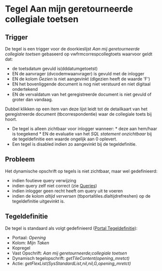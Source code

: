 # Tegel Aan mijn geretourneerde collegiale toetsen

## Trigger

De tegel is een trigger voor de doorkieslijst *Aan mij geretourneerde collegiale toetsen* gebaseerd op vwfrmcorrespcollegtoets waarvoor geldt dat:

  * de toetsdatum gevuld is(dddatumgetoetst)  
  * EN de aanvrager (dvcodemwaanvrager) is gevuld met de inlogger
  * EN de kolom *Gezien* is niet aangevinkt (dlgezien heeft de waarde 'F')
  * EN het bovenliggende document is nog niet verstuurd en niet digitaal ondertekend
  * EN de vervaldatum van het geregistreerde document is niet gevuld of groter dan vandaag.

Dubbel klikken op een item van deze lijst leidt tot de detailkaart van het geregistreerde document (tbcorrespondentie) waar de collegiale toets bij hoort.

  *  De tegel is alleen zichtbaar voor inlogger wanneer: 
    * deze aan hem/haar is toegekend 
    * EN de evaluatie van het *SQL statement onzichtbaar* bij de tegeldefinitie een waarde ongelijk aan 0 oplevert. 
  * Een tegel is disabled indien zo aangevinkt bij de tegeldefinitie.

## Probleem

Het dynamische opschrift op tegels is niet zichtbaar, maar wel gedefinieerd:

  * indien foutieve query verwijzing  
  * indien query zelf niet correct (zie [Queries](/docs/instellen_inrichten/queries.md))
  * indien inlogger geen recht heeft om query uit te voeren 
  * indien de kolom *altijd verversen* (tbportaltiles.dlaltijdrefreshen) op de tegeldefinitie uitgevinkt is.

## Tegeldefinitie

De tegel is standaard als volgt gedefinieerd ([Portal Tegeldefinitie](/docs/instellen_inrichten/portaldefinitie/portal_tegel.md)):

  * Portaal: *Opening*
  * Kolom: *Mijn Taken*
  * Kopregel
  * Vast Opschrift: *Aan mij geretourneerde;collegiale toetsen*
  * Dynamisch tegelopschrift: *getTileContent(opening_mretct)*
  * Actie: *getFlexList(SysStandardList,nil,nil,G,opening_mretct)*


